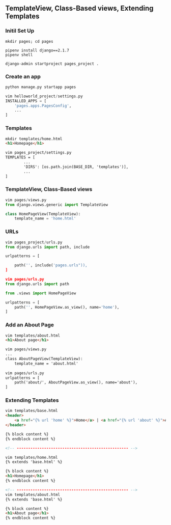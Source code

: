 ## TemplateView, Class-Based views, Extending Templates

### Initil Set Up
```shell
mkdir pages; cd pages

pipenv install django==2.1.7
pipenv shell

django-admin startproject pages_project .
```

### Create an app
```python
python manage.py startapp pages

vim helloworld_project/settings.py
INSTALLED_APPS = [
    'pages.apps.PagesConfig',
    ...
]
```

### Templates
```html
mkdir templates/home.html
<h1>Homepage</h1>

vim pages_project/settings.py
TEMPLATES = [
        ...
        'DIRS': [os.path.join(BASE_DIR, 'templates')],
        ...
]
```

### TemplateView, Class-Based views
```python
vim pages/views.py
from django.views.generic import TemplateView

class HomePageView(TemplateView):
    template_name = 'home.html'
```

### URLs
```python
vim pages_project/urls.py
from django.urls import path, include

urlpatterns = [

    path('', include('pages.urls")),
]

vim pages/urls.py
from django.urls import path

from .views import HomePageView

urlpatterns = [
    path('', HomePageView.as_view(), name='home'),
]
```
### Add an About Page
```html
vim templates/about.html
<h1>About page</h1>

vim pages/views.py
...
class AboutPageView(TemplateView):
    template_name = 'about.html'
    
vim pages/urls.py
urlpatterns = [
    path('about/', AboutPageView.as_view(), name='about'),
] 
```

### Extending Templates
```html
vim templates/base.html
<header>
    <a href="{% url 'home' %}">Home</a> | <a href="{% url 'about' %}">About</a>
</header>

{% block content %}
{% endblock content %}

<!-- ------------------------------------------------- -->

vim templates/home.html
{% extends 'base.html' %}

{% block content %}
<h1>Homepage</h1>
{% endblock content %}

<!-- ------------------------------------------------- -->
vim templates/about.html
{% extends 'base.html' %}

{% block content %}
<h1>About page</h1>
{% endblock content %}
```
